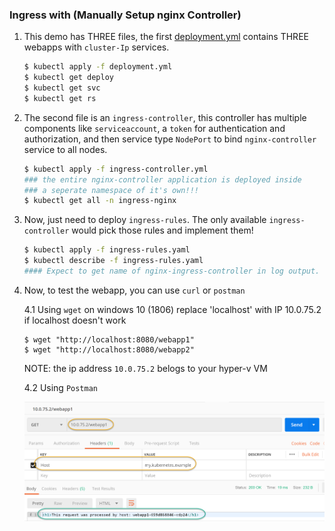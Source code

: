 ### Ingress with (Manually Setup nginx Controller)

1.  This demo has THREE files, the first [deployment.yml](./deployment.yml) contains THREE webapps with `cluster-Ip` services.

    ```bash
    $ kubectl apply -f deployment.yml
    $ kubectl get deploy
    $ kubectl get svc
    $ kubectl get rs
    ```

2.  The second file is an `ingress-controller`, this controller has multiple components like `serviceaccount`, a `token` for authentication and authorization, and then service type `NodePort` to bind `nginx-controller` service to all nodes.

    ```bash
    $ kubectl apply -f ingress-controller.yml
    ### the entire nginx-controller application is deployed inside 
    ### a seperate namespace of it's own!!!
    $ kubectl get all -n ingress-nginx
    ```

3.  Now, just need to deploy `ingress-rules`. The only available `ingress-controller` would pick those rules and implement them!

    ```bash
    $ kubectl apply -f ingress-rules.yaml
    $ kubectl describe -f ingress-rules.yaml
    #### Expect to get name of nginx-ingress-controller in log output.
    ```

4.  Now, to test the webapp, you can use `curl` or `postman`

    4.1 Using `wget` on windows 10 (1806) replace 'localhost' with IP 10.0.75.2 if localhost doesn't work

    ```pwsh
    $ wget "http://localhost:8080/webapp1"
    $ wget "http://localhost:8080/webapp2"
    ```

    NOTE: the ip address `10.0.75.2` belogs to your hyper-v VM

    4.2 Using `Postman`

    ![alt text](postman.png "test url with postman")

    